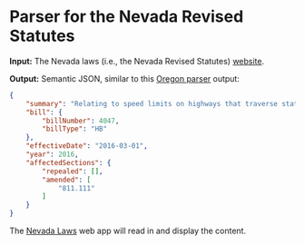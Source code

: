 Parser for the Nevada Revised Statutes 
======================================

**Input:** The Nevada laws (i.e., the Nevada Revised Statutes) [website](https://www.leg.state.nv.us/NRS/).

**Output:** Semantic JSON, similar to this [Oregon parser](https://github.com/dogweather/analyze-oregon-law-haskell) output:

```json
{
    "summary": "Relating to speed limits on highways that traverse state lines; creating new provisions; amending ORS 811.111; and declaring an emergency.",
    "bill": {
        "billNumber": 4047,
        "billType": "HB"
    }, 
    "effectiveDate": "2016-03-01",
    "year": 2016,
    "affectedSections": {
        "repealed": [],
        "amended": [
            "811.111"
        ]
    }
}
```

The [Nevada Laws](http://www.nevadalaws.org) web app will read in and display the content.
